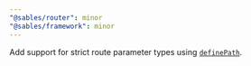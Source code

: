 ```yaml
---
"@sables/router": minor
"@sables/framework": minor
---
```


Add support for strict route parameter types using [`definePath`](https://sables.dev/docs/api#definepath).

